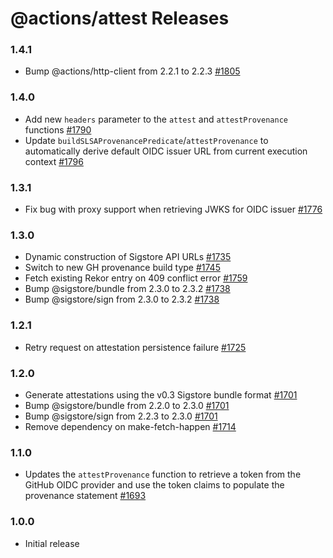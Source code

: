 # @actions/attest Releases

### 1.4.1

- Bump @actions/http-client from 2.2.1 to 2.2.3 [#1805](https://github.com/actions/toolkit/pull/1805)

### 1.4.0

- Add new `headers` parameter to the `attest` and `attestProvenance` functions [#1790](https://github.com/actions/toolkit/pull/1790)
- Update `buildSLSAProvenancePredicate`/`attestProvenance` to automatically derive default OIDC issuer URL from current execution context [#1796](https://github.com/actions/toolkit/pull/1796)

### 1.3.1

- Fix bug with proxy support when retrieving JWKS for OIDC issuer [#1776](https://github.com/actions/toolkit/pull/1776)

### 1.3.0

- Dynamic construction of Sigstore API URLs [#1735](https://github.com/actions/toolkit/pull/1735)
- Switch to new GH provenance build type [#1745](https://github.com/actions/toolkit/pull/1745)
- Fetch existing Rekor entry on 409 conflict error [#1759](https://github.com/actions/toolkit/pull/1759)
- Bump @sigstore/bundle from 2.3.0 to 2.3.2 [#1738](https://github.com/actions/toolkit/pull/1738)
- Bump @sigstore/sign from 2.3.0 to 2.3.2 [#1738](https://github.com/actions/toolkit/pull/1738)

### 1.2.1

- Retry request on attestation persistence failure [#1725](https://github.com/actions/toolkit/pull/1725)

### 1.2.0

- Generate attestations using the v0.3 Sigstore bundle format [#1701](https://github.com/actions/toolkit/pull/1701)
- Bump @sigstore/bundle from 2.2.0 to 2.3.0 [#1701](https://github.com/actions/toolkit/pull/1701)
- Bump @sigstore/sign from 2.2.3 to 2.3.0 [#1701](https://github.com/actions/toolkit/pull/1701)
- Remove dependency on make-fetch-happen [#1714](https://github.com/actions/toolkit/pull/1714)

### 1.1.0

- Updates the `attestProvenance` function to retrieve a token from the GitHub OIDC provider and use the token claims to populate the provenance statement [#1693](https://github.com/actions/toolkit/pull/1693)

### 1.0.0

- Initial release
